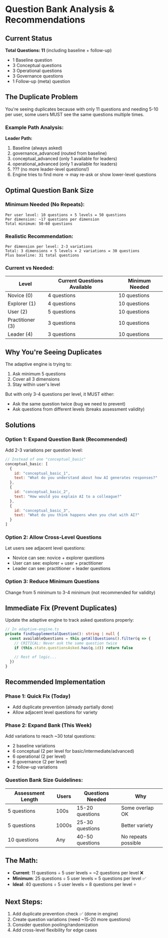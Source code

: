 # Question Bank Analysis & Recommendations

## Current Status
**Total Questions: 11** (including baseline + follow-up)
- 1 Baseline question
- 3 Conceptual questions
- 3 Operational questions
- 3 Governance questions
- 1 Follow-up (meta) question

## The Duplicate Problem
You're seeing duplicates because with only 11 questions and needing 5-10 per user, some users MUST see the same questions multiple times.

### Example Path Analysis:
**Leader Path:**
1. Baseline (always asked)
2. governance_advanced (routed from baseline)
3. conceptual_advanced (only 1 available for leaders)
4. operational_advanced (only 1 available for leaders)
5. ??? (no more leader-level questions!)
6. Engine tries to find more → may re-ask or show lower-level questions

## Optimal Question Bank Size

### Minimum Needed (No Repeats):
```
Per user level: 10 questions × 5 levels = 50 questions
Per dimension: ~17 questions per dimension
Total minimum: 50-60 questions
```

### Realistic Recommendation:
```
Per dimension per level: 2-3 variations
Total: 3 dimensions × 5 levels × 2 variations = 30 questions
Plus baseline: 31 total questions
```

### Current vs Needed:
| Level | Current Questions Available | Minimum Needed |
|-------|----------------------------|----------------|
| Novice (0) | 4 questions | 10 questions |
| Explorer (1) | 4 questions | 10 questions |
| User (2) | 5 questions | 10 questions |
| Practitioner (3) | 3 questions | 10 questions |
| Leader (4) | 3 questions | 10 questions |

## Why You're Seeing Duplicates

The adaptive engine is trying to:
1. Ask minimum 5 questions
2. Cover all 3 dimensions
3. Stay within user's level

But with only 3-4 questions per level, it MUST either:
- Ask the same question twice (bug we need to prevent)
- Ask questions from different levels (breaks assessment validity)

## Solutions

### Option 1: Expand Question Bank (Recommended)
Add 2-3 variations per question level:

```javascript
// Instead of one "conceptual_basic"
conceptual_basic: [
  {
    id: "conceptual_basic_1",
    text: "What do you understand about how AI generates responses?"
  },
  {
    id: "conceptual_basic_2",
    text: "How would you explain AI to a colleague?"
  },
  {
    id: "conceptual_basic_3",
    text: "What do you think happens when you chat with AI?"
  }
]
```

### Option 2: Allow Cross-Level Questions
Let users see adjacent level questions:
- Novice can see: novice + explorer questions
- User can see: explorer + user + practitioner
- Leader can see: practitioner + leader questions

### Option 3: Reduce Minimum Questions
Change from 5 minimum to 3-4 minimum (not recommended for validity)

## Immediate Fix (Prevent Duplicates)

Update the adaptive engine to track asked questions properly:

```typescript
// In adaptive-engine.ts
private findSupplementalQuestion(): string | null {
  const availableQuestions = this.getAllQuestions().filter(q => {
    // CRITICAL: Never ask the same question twice
    if (this.state.questionsAsked.has(q.id)) return false

    // Rest of logic...
  })
}
```

## Recommended Implementation

### Phase 1: Quick Fix (Today)
- Add duplicate prevention (already partially done)
- Allow adjacent level questions for variety

### Phase 2: Expand Bank (This Week)
Add variations to reach ~30 total questions:
- 2 baseline variations
- 6 conceptual (2 per level for basic/intermediate/advanced)
- 6 operational (2 per level)
- 6 governance (2 per level)
- 2 follow-up variations

### Question Bank Size Guidelines:

| Assessment Length | Users | Questions Needed | Why |
|------------------|-------|------------------|-----|
| 5 questions | 100s | 15-20 questions | Some overlap OK |
| 5 questions | 1000s | 25-30 questions | Better variety |
| 10 questions | Any | 40-50 questions | No repeats possible |

## The Math:
- **Current**: 11 questions ÷ 5 user levels = ~2 questions per level ❌
- **Minimum**: 25 questions ÷ 5 user levels = 5 questions per level ✅
- **Ideal**: 40 questions ÷ 5 user levels = 8 questions per level ⭐

## Next Steps:
1. Add duplicate prevention check ✅ (done in engine)
2. Create question variations (need ~15-20 more questions)
3. Consider question pooling/randomization
4. Add cross-level flexibility for edge cases